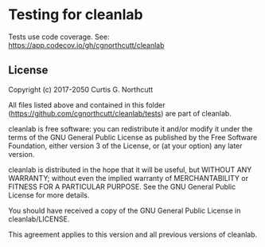 # Testing for cleanlab

Tests use code coverage. See: https://app.codecov.io/gh/cgnorthcutt/cleanlab

## License

Copyright (c) 2017-2050 Curtis G. Northcutt

All files listed above and contained in this folder (https://github.com/cgnorthcutt/cleanlab/tests) are part of cleanlab.

cleanlab is free software: you can redistribute it and/or modify
it under the terms of the GNU General Public License as published by
the Free Software Foundation, either version 3 of the License, or
(at your option) any later version.

cleanlab is distributed in the hope that it will be useful,
but WITHOUT ANY WARRANTY; without even the implied warranty of
MERCHANTABILITY or FITNESS FOR A PARTICULAR PURPOSE.  See the
GNU General Public License for more details.

You should have received a copy of the GNU General Public License in cleanlab/LICENSE.

This agreement applies to this version and all previous versions of cleanlab.
